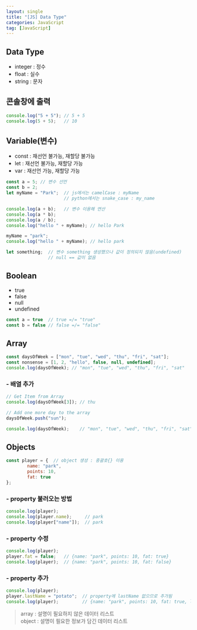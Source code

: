 ```yaml
---
layout: single
title: "[JS] Data Type"
categories: JavaScript
tag: [JavaScript]
---
```


## Data Type

- integer : 정수
- float : 실수
- string : 문자

## 콘솔창에 출력

```js
console.log("5 + 5"); // 5 + 5
console.log(5 + 5);   // 10

```

## Variable(변수)

- const : 재선언 불가능, 재할당 불가능
- let : 재선언 불가능, 재할당 가능
- var :  재선언 가능, 재할당 가능

```js
const a = 5; // 변수 선언
const b = 2;
let myName = "Park";  // js에서는 camelCase : myName
                      // python에서는 snake_case : my_name

console.log(a + b);   // 변수 이용해 연산
console.log(a * b);
console.log(a / b);
console.log("hello " + myName); // hello Park

myName = "park";
console.log("hello " + myName); // hello park

```

```js
let something;  // 변수 something 생성했으나 값이 정의되지 않음(undefined)
                // null == 값이 없음
```

## Boolean
- true
- false
- null
- undefined

```js
const a = true  // true =/= "true"
const b = false // false =/= "false"

```

## Array

```js
const daysOfWeek = ["mon", "tue", "wed", "thu", "fri", "sat"];
const nonsense = [1, 2, "hello", false, null, undefined];
console.log(daysOfWeek); // "mon", "tue", "wed", "thu", "fri", "sat"
```

### - 배열 추가
```js
// Get Item from Array
console.log(daysOfWeek[3]); // thu

// Add one more day to the array
daysOfWeek.push("sun");

console.log(daysOfWeek);    // "mon", "tue", "wed", "thu", "fri", "sat", "sun"

```

## Objects

```js
const player = {  // object 생성 : 중괄호{} 이용
		name: "park",
		points: 10,
		fat: true
};

```

### - property 불러오는 방법

```js
console.log(player);
console.log(player.name);     // park
console.log(player["name"]);  // park
```

### - property 수정

```js
console.log(player);
player.fat = false;   // {name: "park", points: 10, fat: true}
console.log(player);  // {name: "park", points: 10, fat: false} 
```

### - property 추가

```js
console.log(player);
player.lastName = "potato";  // property에 lastName 없으므로 추가됨
console.log(player);         // {name: "park", points: 10, fat: true, lastname: "potato"}
```

> array : 설명이 필요하지 않은 데이터 리스트
><br>object : 설명이 필요한 정보가 담긴 데이터 리스트

